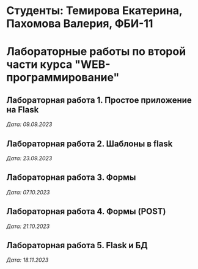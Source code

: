 # Студенты: Темирова Екатерина, Пахомова Валерия, ФБИ-11

# Лабораторные работы по второй части курса "WEB-программирование"

## Лабораторная работа 1. Простое приложение на Flask

*Дата: 09.09.2023*

## Лабораторная работа 2. Шаблоны в flask

*Дата: 23.09.2023*

## Лабораторная работа 3. Формы

*Дата: 07.10.2023*

## Лабораторная работа 4. Формы (POST)
*Дата: 21.10.2023*

## Лабораторная работа 5. Flask и БД
*Дата: 18.11.2023*
